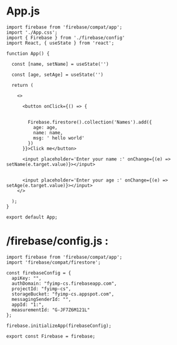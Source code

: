 # App.js 

    import firebase from 'firebase/compat/app';
    import './App.css';
    import { Firebase } from './firebase/config'
    import React, { useState } from 'react';
    
    function App() {
    
      const [name, setName] = useState('')
    
      const [age, setAge] = useState('')
    
      return (
    
        <>
    
          <button onClick={() => {
    
    
            Firebase.firestore().collection('Names').add({
              age: age,
              name: name,
              msg: ' hello world'
            })
          }}>Click me</button>
    
          <input placeholder='Enter your name :' onChange={(e) => setName(e.target.value)}></input>
    
    
          <input placeholder='Enter your age :' onChange={(e) => setAge(e.target.value)}></input>
        </>
    
      );
    }
    
    export default App;


# /firebase/config.js : 

    import firebase from 'firebase/compat/app';
    import 'firebase/compat/firestore';
    
    const firebaseConfig = {
      apiKey: "",
      authDomain: "fyimp-cs.firebaseapp.com",
      projectId: "fyimp-cs",
      storageBucket: "fyimp-cs.appspot.com",
      messagingSenderId: "",
      appId: "1:",
      measurementId: "G-JF7Z6M121L"
    };
    
    firebase.initializeApp(firebaseConfig);
    
    export const Firebase = firebase;

